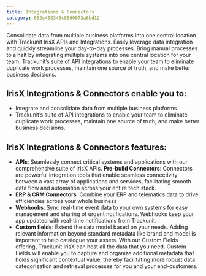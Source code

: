 ```yaml
---
title: Integrations & Connectors
category: 652e408346c8860073a6bd12
---
```


Consolidate data from multiple business platforms into one central location with Trackunit IrisX APIs and Integrations. Easily leverage data integration and quickly streamline your day-to-day processes. Bring manual processes to a halt by integrating multiple systems into one central location for your team.
Trackunit’s suite of API integrations to enable your team to eliminate duplicate work processes, maintain one source of truth, and make better business decisions.  

## IrisX Integrations & Connectors enable you to:
- Integrate and consolidate data from multiple business platforms
- Trackunit’s suite of API integrations to enable your team to eliminate duplicate work processes, maintain one source of truth, and make better business decisions.  


## IrisX Integrations & Connectors features:

- **APIs**: Seamlessly connect critical systems and applications with our comprehensive suite of IrisX APIs.
**Pre-build Connectors**: Connectors are powerful integration tools that enable seamless connectivity between a vast array of applications and services, facilitating smooth data flow and automation across your entire tech stack.
- **ERP & CRM Connectors**: Combine your ERP and telematics data to drive efficiencies across your whole business
- **Webhooks**: Sync real-time event data to your own systems for easy management and sharing of urgent notifications. Webhooks keep your app updated with real-time notifications from Trackunit.
- **Custom fields**: Extend the data model based on your needs. Adding relevant information beyond standard metadata like brand and model is important to help catalogue your assets. With our Custom Fields offering, Trackunit IrisX can host all the data that you need. Custom Fields will enable you to capture and organize additional metadata that holds significant contextual value, thereby facilitating more robust data categorization and retrieval processes for you and your end-customers.